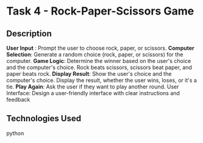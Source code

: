 # Task 4 -   Rock-Paper-Scissors Game
 
## Description
 **User Input** : Prompt the user to choose rock, paper, or scissors.
 **Computer Selection**: Generate a random choice (rock, paper, or scissors) for
 the computer.
 **Game Logic**: Determine the winner based on the user's choice and the
 computer's choice.
 Rock beats scissors, scissors beat paper, and paper beats rock.
 **Display Result**: Show the user's choice and the computer's choice.
 Display the result, whether the user wins, loses, or it's a tie.
 **Play Again**: Ask the user if they want to play another round.
 User Interface: Design a user-friendly interface with clear instructions and
 feedback

## Technologies Used
python

